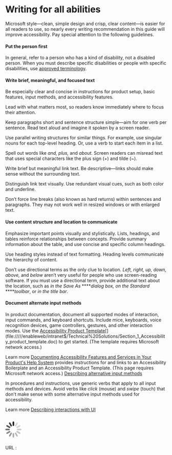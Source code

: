 ﻿# Writing for all abilities

Microsoft
style—clean, simple design and crisp, clear content—is easier
for all readers to use, so nearly every writing recommendation in
this guide will improve accessibility. Pay special attention to the
following guidelines. 

#### Put the person first

In
general, refer to a person who has a kind of disability, not a
disabled person. When you must describe specific disabilities
or people with specific disabilities, use [approved terminology](https://worldready.cloudapp.net/Styleguide/Read?id=2700&topicid=26596 "Accessibility term collection"). 

#### Write brief, meaningful, and focused text

Be especially clear and concise in instructions for product setup, basic features, input methods, and accessibility features. 

Lead with what matters most, so readers know immediately where to focus their attention. 

Keep paragraphs short and sentence structure simple—aim for one verb per sentence. Read text aloud and imagine it spoken by a screen reader. 

Use parallel writing structures for similar things. For example, use singular nouns for each top-level heading. Or, use a verb to start each item in a list.

Spell out words like *and, plus,* and *about.* Screen readers can misread text that uses special characters like the plus sign (+) and tilde (~). 

Write brief but meaningful link text. Be descriptive—links should make sense without the surrounding text. 

Distinguish link text visually. Use redundant visual cues, such as both color and underline. 

Don’t force line breaks (also known as hard returns) within sentences and paragraphs. They may not work well in resized windows or with enlarged text.

#### Use content structure and location to communicate

Emphasize important points visually and stylistically. Lists,
headings, and tables reinforce relationships between
concepts. Provide summary information about the table, and use
concise and specific column headings.

Use heading styles instead of text formatting. Heading levels communicate the hierarchy of content.

Don’t use directional terms as the only clue to location. *Left, right, up, down, above,* and *below*
aren’t very useful for people who use screen-reading software. If
you must use a directional term, provide additional text
about the location, such as *in the* *Save As* *****dialog box, on the* *Standard* *****toolbar*, or *in the title bar*. 

#### Document alternate input methods

In product documentation, document all supported modes of interaction, input commands, and keyboard shortcuts. Include mice, keyboards, voice recognition devices, game controllers, gestures, and other interaction modes. Use the [Accessibility Product Template](https://enableweb/intranet$/Technical%20Solutions/Section_1_Accessibility_product_template.doc)[](file://///enableweb/intranet$/Technical%20Solutions/Section_1_Accessibility_product_template.doc) to get started. (The template requires Microsoft network access.)

Learn more
[Documenting Accessibility Features and Services in Your Product's Help System](https://microsoft.sharepoint.com/teams/msenable/_layouts/15/WopiFrame.aspx?sourcedoc=%7B0891E2BB-087F-48E9-B1D4-3EA50DF8A254%7D&file=Documenting_Accessibility_Features.doc&action=default&DefaultItemOpen=1) provides instructions for and links to an Accessibility Boilerplate and an Accessibility Product Template. (This page requires Microsoft network access.)
[Describing alternative input methods](https://worldready.cloudapp.net/Styleguide/Read?id=2700&topicid=29028)

In procedures and instructions, use generic verbs that apply to all input methods and devices. Avoid verbs like *click* (mouse) and *swipe* (touch) that don't make sense with some alternative input methods used for accessibility. 

Learn more [](https://worldready.cloudapp.net/Styleguide/Read?id=2700&topicid=26472)[
Describing interactions with UI](https://worldready.cloudapp.net/Styleguide/Read?id=2700&topicid=26472)

## ![In progress](media/writing-all-abilities/activity-large.gif)

URL :
